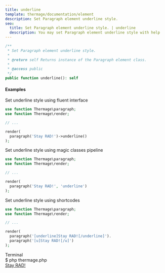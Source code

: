 ```yaml
---
title: underline
template: thermage/documentation/element
description: Set Paragraph element underline style.
seo:
  title: Set Paragraph element underline style. | underline
  description: You may set Paragraph element underline style with help of method underline
---
```


```php
/**
 * Set Paragraph element underline style.
 *
 * @return self Returns instance of the Paragraph element class.
 *
 * @access public
 */
public function underline(): self
```

#### Examples

Set underline style using fluent interface
```php
use function Thermage\paragraph;
use function Thermage\render;

// ...

render( 
  paragraph('Stay RAD!')->underline()
);
```

Set underline style using magic classes pipeline
```php
use function Thermage\paragraph;
use function Thermage\render;

// ...

render( 
  paragraph('Stay RAD!', 'underline')
);
```

Set underline style using shortcodes
```php 
use function Thermage\paragraph;
use function Thermage\render;

// ...

render( 
  paragraph('[underline]Stay RAD![/underline]').
  paragraph('[u]Stay RAD![/u]')
);
```

<div class="terminal">
  <div class="terminal-header">Terminal</div>
  <div class="terminal-body">
    <div class="terminal-command">$ php thermage.php</div>
    <div class="el-div" style="text-decoration: underline;">Stay RAD!</div>
  </div>
</div>
